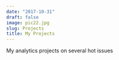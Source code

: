 ```yaml
---
date: "2017-10-31"
draft: false
image: pic22.jpg
slug: Projects
title: My Projects
---
```


My analytics projects on several hot issues
